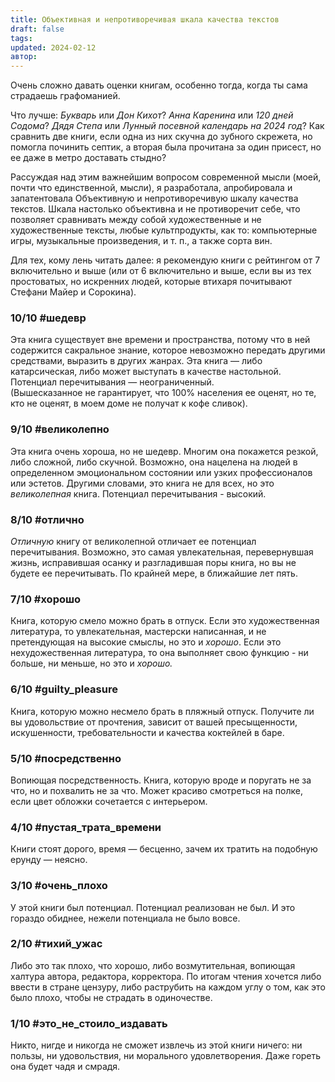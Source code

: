 ```yaml
---
title: Объективная и непротиворечивая шкала качества текстов
draft: false
tags: 
updated: 2024-02-12
автор:
---
```


Очень сложно давать оценки книгам, особенно тогда, когда ты сама страдаешь графоманией.

Что лучше: _Букварь_ или _Дон Кихот_? _Анна Каренина_ или _120 дней Содома_? _Дядя Степа_ или _Лунный посевной календарь на 2024 год_? Как сравнить две книги, если одна из них скучна до зубного скрежета, но помогла починить септик, а вторая была прочитана за один присест, но ее даже в метро доставать стыдно?

Рассуждая над этим важнейшим вопросом современной мысли (моей, почти что единственной, мысли), я разработала, апробировала и запатентовала Объективную и непротиворечивую шкалу качества текстов. Шкала настолько объективна и не противоречит себе, что позволяет сравнивать между собой художественные и не художественные тексты, любые культпродукты, как то: компьютерные игры, музыкальные произведения, и т. п., а также сорта вин.

Для тех, кому лень читать далее: я рекомендую книги с рейтингом от 7 включительно и выше (или от 6 включительно и выше, если вы из тех простоватых, но искренних людей, которые втихаря почитывают Стефани Майер и Сорокина).

### 10/10 #шедевр  
Эта книга существует вне времени и пространства, потому что в ней содержится сакральное знание, которое невозможно передать другими средствами, выразить в других жанрах. Эта книга — либо катарсическая, либо может выступать в качестве настольной. Потенциал перечитывания — неограниченный.  
(Вышесказанное не гарантирует, что 100% населения ее оценят, но те, кто не оценят, в моем доме не получат к кофе сливок).  

### 9/10 #великолепно
Эта книга очень хороша, но не шедевр. Многим она покажется резкой, либо сложной, либо скучной. Возможно, она нацелена на людей в определенном эмоциональном состоянии или узких профессионалов или эстетов. Другими словами, это книга не для всех, но это _великолепная_ книга. Потенциал перечитывания - высокий.  

### 8/10 #отлично  
_Отличную_ книгу от великолепной отличает ее потенциал перечитывания. Возможно, это самая увлекательная, перевернувшая жизнь, исправившая осанку и разгладившая поры книга, но вы не будете ее перечитывать. По крайней мере, в ближайшие лет пять.

### 7/10 #хорошо  
Книга, которую смело можно брать в отпуск. Если это художественная литература, то увлекательная, мастерски написанная, и не претендующая на высокие смыслы, но это и _хорошо_. Если это нехудожественная литература, то она выполняет свою функцию - ни больше, ни меньше, но это и _хорошо._

### 6/10 #guilty_pleasure  
Книга, которую можно несмело брать в пляжный отпуск. Получите ли вы удовольствие от прочтения, зависит от вашей пресыщенности, искушенности, требовательности и качества коктейлей в баре.  

### 5/10 #посредственно  
Вопиющая посредственность. Книга, которую вроде и поругать не за что, но и похвалить не за что. Может красиво смотреться на полке, если цвет обложки сочетается с интерьером.  

### 4/10 #пустая_трата_времени  
Книги стоят дорого, время — бесценно, зачем их тратить на подобную ерунду — неясно.

### 3/10 #очень_плохо  
У этой книги был потенциал. Потенциал реализован не был. И это гораздо обиднее, нежели потенциала не было вовсе.  

### 2/10 #тихий_ужас  
Либо это так плохо, что хорошо, либо возмутительная, вопиющая халтура автора, редактора, корректора. По итогам чтения хочется либо ввести в стране цензуру, либо раструбить на каждом углу о том, как это было плохо, чтобы не страдать в одиночестве.  

### 1/10 #это_не_стоило_издавать  
Никто, нигде и никогда не сможет извлечь из этой книги ничего: ни пользы, ни удовольствия, ни морального удовлетворения. Даже гореть она будет чадя и смрадя.


